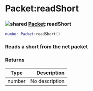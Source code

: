 # Packet:readShort

### ![shared](../../home/packet/.gitbook/assets/shared.png) [Packet](../../home/packet/home/Packet/):readShort

```lua
number Packet:readShort()
```

### Reads a short from the net packet

### Returns

| Type   |    Description |
| ------ | -------------: |
| number | No description |
